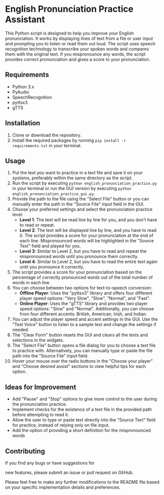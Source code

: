 # English Pronunciation Practice Assistant

This Python script is designed to help you improve your English pronunciation. It works by displaying lines of text from a file or user input and prompting you to listen or read them out loud. The script uses speech recognition technology to transcribe your spoken words and compares them with the original text. If you mispronounce any words, the script provides correct pronunciation and gives a score to your pronunciation.

## Requirements

- Python 3.x
- PyAudio
- SpeechRecognition
- pyttsx3
- gTTS

## Installation

1. Clone or download the repository.
2. Install the required packages by running `pip install -r requirements.txt` in your terminal.

## Usage

1. Put the text you want to practice in a text file and save it on your systems, preferably within the same directory as the script.
2. Run the script by executing `python english_pronunciation_practice.py` in your terminal or run the GUI version by executing `python english_pronunciation_practice_gui.py`.
3. Provide the path to the file using the "Select File" button or you can manually enter the path in the "Source File" input field in the GUI.
4. Choose your preferred settings and select the pronunciation practice level:
   - **Level 1**: The text will be read line by line for you, and you don't have to read or repeat.
   - **Level 2**: The text will be displayed line by line, and you have to read it. The script provides a score for your pronunciation at the end of each line. Mispronounced words will be highlighted in the "Source Text" field and played for you.
   - **Level 3**: Similar to Level 2, but you have to read and repeat the mispronounced words until you pronounce them correctly.
   - **Level 4**: Similar to Level 2, but you have to read the entire text again until you pronounce it correctly.
5. The script provides a score for your pronunciation based on the percentage of correctly pronounced words out of the total number of words in each line.
6. You can choose between two options for text-to-speech conversion:
   - **Offline Player**: Uses the "pyttsx3" library and offers four different player speed options: "Very Slow", "Slow", "Normal", and "Fast".
   - **Online Player**: Uses the "gTTS" library and provides two player speed options: "Slow" and "Normal". Additionally, you can choose from four different accents: British, American, Irish, and Indian.
7. You can adjust the player speed and accent settings in the GUI. Use the "Test Voice" button to listen to a sample text and change the settings if needed.
8. The "Clear Form" button resets the GUI and clears all the texts and selections in the widgets.
9. The "Select File" button opens a file dialog for you to choose a text file to practice with. Alternatively, you can manually type or paste the file path into the "Source File" input field.
10. Hover your mouse over the radio buttons in the "Choose your player" and "Choose desired assist" sections to view helpful tips for each option.

## Ideas for Improvement

- Add "Pause" and "Stop" options to give more control to the user during the pronunciation practice.
- Implement checks for the existence of a text file in the provided path before attempting to read it.
- Allow the user to type or paste text directly into the "Source Text" field for practice, instead of relying only on file input.
- Add the option of providing a short definition for the mispronounced words

## Contributing

If you find any bugs or have suggestions for

 new features, please submit an issue or pull request on GitHub.

Please feel free to make any further modifications to the README file based on your specific implementation details and preferences.